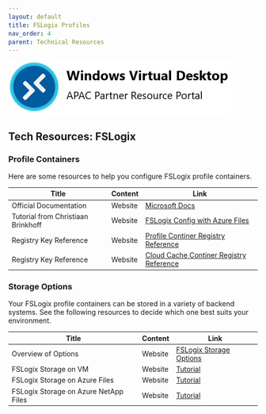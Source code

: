 ```yaml
---
layout: default
title: FSLogix Profiles
nav_order: 4
parent: Technical Resources
---
```


![WVD APAC](/images/wvdlogo.jpg "Windows Virtual Desktop")  
## Tech Resources: FSLogix

### Profile Containers
Here are some resources to help you configure FSLogix profile containers.  

| Title                            |  Content  |  Link                                                    |
| -------------------------------- | --------- |--------------------------------------------------------- |
| Official Documentation | Website   | [Microsoft Docs](https://docs.microsoft.com/en-us/fslogix/overview) |
| Tutorial from Christiaan Brinkhoff | Website | [FSLogix Config with Azure Files](https://christiaanbrinkhoff.com/2020/03/01/learn-here-how-to-configure-azure-files-with-active-directory-ad-authentication-for-fslogix-profile-container-and-msix-app-attach/) |
| Registry Key Reference | Website | [Profile Continer Registry Reference](https://docs.microsoft.com/en-us/fslogix/profile-container-configuration-reference) |
| Registry Key Reference | Website | [Cloud Cache Continer Registry Reference](https://docs.microsoft.com/en-us/fslogix/cloud-cache-configuration-reference) |


### Storage Options
Your FSLogix profile containers can be stored in a variety of backend systems. See the following resources to decide which one best suits your environment.

| Title                            |  Content  |  Link                                                    |
| -------------------------------- | --------- |--------------------------------------------------------- |
| Overview of Options              | Website   | [FSLogix Storage Options](https://docs.microsoft.com/en-us/azure/virtual-desktop/store-fslogix-profile) |
| FSLogix Storage on VM | Website   | [Tutorial](https://docs.microsoft.com/en-us/azure/virtual-desktop/create-host-pools-user-profile) |
| FSLogix Storage on Azure Files | Website   | [Tutorial](https://docs.microsoft.com/en-us/azure/virtual-desktop/create-file-share) |
| FSLogix Storage on Azure NetApp Files | Website   | [Tutorial](https://docs.microsoft.com/en-us/azure/virtual-desktop/create-fslogix-profile-container) |
